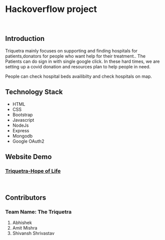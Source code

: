 # Hackoverflow project
<br>

## Introduction
Triquetra mainly focuses on supporting and finding hospitals for patients,donators for people who want help for their treatment..
The Patients can do sign in with single google click.
In these hard times, we are setting up a covid donation and resources plan to help people in need.

People can check hospital beds availibilty and check hospitals on map.
## Technology Stack
<ul>
  <li>HTML</li>
  <li>CSS</li>
  <li>Bootstrap</li>
  <li>Javascript</li>
  <li>NodeJs</li>
  <li>Express</li>
  <li>Mongodb</li>
  <li>Google OAuth2</li>
</ul>

## Website Demo
### [Triquetra-Hope of Life](https://tqt.onrender.com/)
<br>

## Contributors
### Team Name: The Triquetra
  1. Abhishek
  2. Amit Mishra
  3. Shivansh Shrivastav
